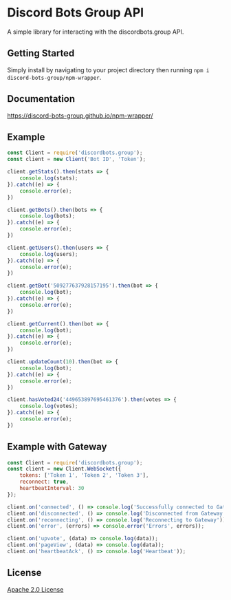 # Discord Bots Group API
A simple library for interacting with the discordbots.group API.

## Getting Started
Simply install by navigating to your project directory then running `npm i discord-bots-group/npm-wrapper`.

## Documentation
https://discord-bots-group.github.io/npm-wrapper/

## Example

```js
const Client = require('discordbots.group');
const client = new Client('Bot ID', 'Token');

client.getStats().then(stats => {
    console.log(stats);
}).catch((e) => {
    console.error(e);
})

client.getBots().then(bots => {
    console.log(bots);
}).catch((e) => {
    console.error(e);
})

client.getUsers().then(users => {
    console.log(users);
}).catch((e) => {
    console.error(e);
})

client.getBot('509277637928157195').then(bot => {
    console.log(bot);
}).catch((e) => {
    console.error(e);
})

client.getCurrent().then(bot => {
    console.log(bot);
}).catch((e) => {
    console.error(e);
})

client.updateCount(10).then(bot => {
    console.log(bot);
}).catch((e) => {
    console.error(e);
})

client.hasVoted24('449653897695461376').then(votes => {
    console.log(votes);
}).catch((e) => {
    console.error(e);
})
```

## Example with Gateway
```js
const Client = require('discordbots.group');
const client = new Client.WebSocket({
    tokens: ['Token 1', 'Token 2', 'Token 3'],
    reconnect: true,
    heartbeatInterval: 30
});

client.on('connected', () => console.log('Successfully connected to Gateway'));
client.on('disconnected', () => console.log('Disconnected from Gateway'));
client.on('reconnecting', () => console.log('Reconnecting to Gateway'));
client.on('error', (errors) => console.error('Errors', errors));

client.on('upvote', (data) => console.log(data));
client.on('pageView', (data) => console.log(data));
client.on('heartbeatAck', () => console.log('Heartbeat'));
```

## License
[Apache 2.0 License](https://github.com/discordbots-group/npm-wrapper/blob/master/LICENSE)

